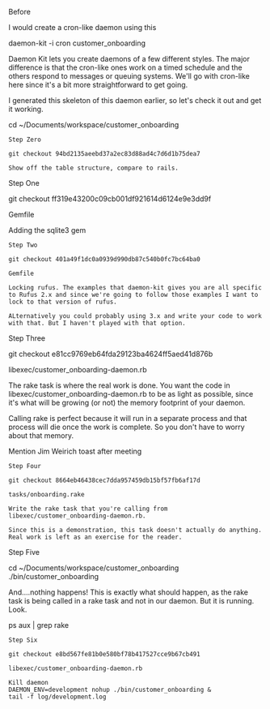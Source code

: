 Before

I would create a cron-like daemon using this

daemon-kit -i cron customer_onboarding

Daemon Kit lets you create daemons of a few different styles. The major difference is that the cron-like ones work on a timed schedule and the others respond to messages or queuing systems. We'll go with cron-like here since it's a bit more straightforward to get going.

I generated this skeleton of this daemon earlier, so let's check it out and get it working.

cd ~/Documents/workspace/customer_onboarding

~~~~~~~~~~~~~~~~~~~~~~~~~~~~~~~~~~~~~~~~~~~~~~~~~~~
Step Zero

git checkout 94bd2135aeebd37a2ec83d88ad4c7d6d1b75dea7

Show off the table structure, compare to rails.

~~~~~~~~~~~~~~~~~~~~~~~~~~~~~~~~~~~~~~~~~~~~~~~~~~~
Step One

git checkout ff319e43200c09cb001df921614d6124e9e3dd9f

Gemfile

Adding the sqlite3 gem

~~~~~~~~~~~~~~~~~~~~~~~~~~~~~~~~~~~~~~~~~~~~~~~~~~~
Step Two

git checkout 401a49f1dc0a0939d990db87c540b0fc7bc64ba0

Gemfile

Locking rufus. The examples that daemon-kit gives you are all specific to Rufus 2.x and since we're going to follow those examples I want to lock to that version of rufus. 

ALternatively you could probably using 3.x and write your code to work with that. But I haven't played with that option.

~~~~~~~~~~~~~~~~~~~~~~~~~~~~~~~~~~~~~~~~~~~~~~~~~~~
Step Three

git checkout e81cc9769eb64fda29123ba4624ff5aed41d876b

libexec/customer_onboarding-daemon.rb

The rake task is where the real work is done. You want the code in
libexec/customer_onboarding-daemon.rb to be as light as possible, since
it's what will be growing (or not) the memory footprint of your daemon.

Calling rake is perfect because it will run in a separate process and
that process will die once the work is complete. So you don't have to
worry about that memory.

Mention Jim Weirich toast after meeting

~~~~~~~~~~~~~~~~~~~~~~~~~~~~~~~~~~~~~~~~~~~~~~~~~~~
Step Four

git checkout 8664eb46438cec7dda957459db15bf57fb6af17d

tasks/onboarding.rake

Write the rake task that you're calling from
libexec/customer_onboarding-daemon.rb.

Since this is a demonstration, this task doesn't actually do anything.
Real work is left as an exercise for the reader.

~~~~~~~~~~~~~~~~~~~~~~~~~~~~~~~~~~~~~~~~~~~~~~~~~~~
Step Five

cd ~/Documents/workspace/customer_onboarding
./bin/customer_onboarding

And....nothing happens! This is exactly what should happen, as the rake task is being called in a rake task and not in our daemon. But it is running. Look.

ps aux | grep rake

~~~~~~~~~~~~~~~~~~~~~~~~~~~~~~~~~~~~~~~~~~~~~~~~~~~
Step Six

git checkout e8bd567fe81b0e580bf78b417527cce9b67cb491

libexec/customer_onboarding-daemon.rb

Kill daemon
DAEMON_ENV=development nohup ./bin/customer_onboarding &
tail -f log/development.log


